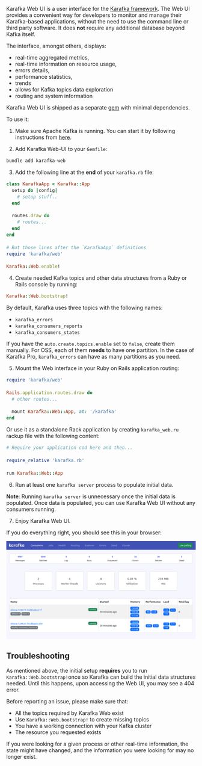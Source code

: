 Karafka Web UI is a user interface for the [Karafka framework](https://github.com/karafka/karafka). The Web UI provides a convenient way for developers to monitor and manage their Karafka-based applications, without the need to use the command line or third party software. It does **not** require any additional database beyond Kafka itself.

The interface, amongst others, displays:

- real-time aggregated metrics,
- real-time information on resource usage,
- errors details,
- performance statistics,
- trends
- allows for Kafka topics data exploration
- routing and system information

Karafka Web UI is shipped as a separate [gem](https://rubygems.org/gems/karafka-web) with minimal dependencies.

To use it:

1. Make sure Apache Kafka is running. You can start it by following instructions from [here](Setting-up-Kafka).

2. Add Karafka Web-UI to your `Gemfile`:

```bash
bundle add karafka-web
```

3. Add the following line at the **end** of your `karafka.rb` file:

```ruby
class KarafkaApp < Karafka::App
  setup do |config|
    # setup stuff..
  end

  routes.draw do
    # routes...
  end
end

# But those lines after the `KarafkaApp` definitions
require 'karafka/web'

Karafka::Web.enable!
```

4. Create needed Kafka topics and other data structures from a Ruby or Rails console by running:

```ruby
Karafka::Web.bootstrap!
```

By default, Karafka uses three topics with the following names:

- `karafka_errors`
- `karafka_consumers_reports`
- `karafka_consumers_states`

If you have the `auto.create.topics.enable` set to `false`, create them manually. For OSS, each of them **needs** to have one partition. In the case of Karafka Pro, `karafka_errors` can have as many partitions as you need.

5. Mount the Web interface in your Ruby on Rails application routing:

```ruby
require 'karafka/web'

Rails.application.routes.draw do
  # other routes...

  mount Karafka::Web::App, at: '/karafka'
end
```

Or use it as a standalone Rack application by creating `karafka_web.ru` rackup file with the following content:

```ruby
# Require your application cod here and then...

require_relative 'karafka.rb'

run Karafka::Web::App
```

6. Run at least one `karafka server` process to populate initial data.

**Note**: Running `karafka server` is unnecessary once the initial data is populated. Once data is populated, you can use Karafka Web UI without any consumers running.

7. Enjoy Karafka Web UI.

If you do everything right, you should see this in your browser:

![karafka web ui](https://raw.githubusercontent.com/karafka/misc/master/printscreens/web-ui.png)

## Troubleshooting

As mentioned above, the initial setup **requires** you to run `Karafka::Web.bootstrap!`once so Karafka can build the initial data structures needed. Until this happens, upon accessing the Web UI, you may see a 404 error.

Before reporting an issue, please make sure that:

- All the topics required by Karafka Web exist
- Use `Karafka::Web.bootstrap!` to create missing topics
- You have a working connection with your Kafka cluster
- The resource you requested exists

If you were looking for a given process or other real-time information, the state might have changed, and the information you were looking for may no longer exist. 
